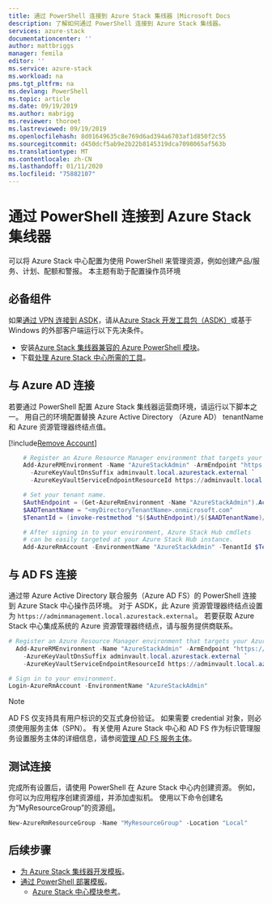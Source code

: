 ```yaml
---
title: 通过 PowerShell 连接到 Azure Stack 集线器 |Microsoft Docs
description: 了解如何通过 PowerShell 连接到 Azure Stack 集线器。
services: azure-stack
documentationcenter: ''
author: mattbriggs
manager: femila
editor: ''
ms.service: azure-stack
ms.workload: na
pms.tgt_pltfrm: na
ms.devlang: PowerShell
ms.topic: article
ms.date: 09/19/2019
ms.author: mabrigg
ms.reviewer: thoroet
ms.lastreviewed: 09/19/2019
ms.openlocfilehash: 8d01649635c8e769d6ad394a6703af1d850f2c55
ms.sourcegitcommit: d450dcf5ab9e2b22b8145319dca7098065af563b
ms.translationtype: MT
ms.contentlocale: zh-CN
ms.lasthandoff: 01/11/2020
ms.locfileid: "75882107"
---
```

# <a name="connect-to-azure-stack-hub-with-powershell"></a>通过 PowerShell 连接到 Azure Stack 集线器

可以将 Azure Stack 中心配置为使用 PowerShell 来管理资源，例如创建产品/服务、计划、配额和警报。 本主题有助于配置操作员环境

## <a name="prerequisites"></a>必备组件

如果[通过 VPN 连接到 ASDK](../asdk/asdk-connect.md#connect-with-vpn)，请从[Azure Stack 开发工具包（ASDK）](../asdk/asdk-connect.md#connect-with-rdp)或基于 Windows 的外部客户端运行以下先决条件。

- 安装[Azure Stack 集线器兼容的 Azure PowerShell 模块](azure-stack-powershell-install.md)。  
- 下载[处理 Azure Stack 中心所需的工具](azure-stack-powershell-download.md)。  

## <a name="connect-with-azure-ad"></a>与 Azure AD 连接

若要通过 PowerShell 配置 Azure Stack 集线器运营商环境，请运行以下脚本之一。 用自己的环境配置替换 Azure Active Directory （Azure AD） tenantName 和 Azure 资源管理器终结点值。

[!include[Remove Account](../../includes/remove-account.md)]

```powershell  
    # Register an Azure Resource Manager environment that targets your Azure Stack Hub instance. Get your Azure Resource Manager endpoint value from your service provider.
    Add-AzureRMEnvironment -Name "AzureStackAdmin" -ArmEndpoint "https://adminmanagement.local.azurestack.external" `
      -AzureKeyVaultDnsSuffix adminvault.local.azurestack.external `
      -AzureKeyVaultServiceEndpointResourceId https://adminvault.local.azurestack.external

    # Set your tenant name.
    $AuthEndpoint = (Get-AzureRmEnvironment -Name "AzureStackAdmin").ActiveDirectoryAuthority.TrimEnd('/')
    $AADTenantName = "<myDirectoryTenantName>.onmicrosoft.com"
    $TenantId = (invoke-restmethod "$($AuthEndpoint)/$($AADTenantName)/.well-known/openid-configuration").issuer.TrimEnd('/').Split('/')[-1]

    # After signing in to your environment, Azure Stack Hub cmdlets
    # can be easily targeted at your Azure Stack Hub instance.
    Add-AzureRmAccount -EnvironmentName "AzureStackAdmin" -TenantId $TenantId
```

## <a name="connect-with-ad-fs"></a>与 AD FS 连接

通过带 Azure Active Directory 联合服务（Azure AD FS）的 PowerShell 连接到 Azure Stack 中心操作员环境。 对于 ASDK，此 Azure 资源管理器终结点设置为 `https://adminmanagement.local.azurestack.external`。 若要获取 Azure Stack 中心集成系统的 Azure 资源管理器终结点，请与服务提供商联系。

  ```powershell  
  # Register an Azure Resource Manager environment that targets your Azure Stack Hub instance. Get your Azure Resource Manager endpoint value from your service provider.
    Add-AzureRMEnvironment -Name "AzureStackAdmin" -ArmEndpoint "https://adminmanagement.local.azurestack.external" `
      -AzureKeyVaultDnsSuffix adminvault.local.azurestack.external `
      -AzureKeyVaultServiceEndpointResourceId https://adminvault.local.azurestack.external

  # Sign in to your environment.
  Login-AzureRmAccount -EnvironmentName "AzureStackAdmin"
  ```

> [!Note]  
> AD FS 仅支持具有用户标识的交互式身份验证。 如果需要 credential 对象，则必须使用服务主体（SPN）。 有关使用 Azure Stack 中心和 AD FS 作为标识管理服务设置服务主体的详细信息，请参阅[管理 AD FS 服务主体](azure-stack-create-service-principals.md#manage-an-ad-fs-service-principal)。

## <a name="test-the-connectivity"></a>测试连接

完成所有设置后，请使用 PowerShell 在 Azure Stack 中心内创建资源。 例如，你可以为应用程序创建资源组，并添加虚拟机。 使用以下命令创建名为“MyResourceGroup”的资源组。

```powershell  
New-AzureRmResourceGroup -Name "MyResourceGroup" -Location "Local"
```

## <a name="next-steps"></a>后续步骤

- [为 Azure Stack 集线器开发模板](../user/azure-stack-develop-templates.md)。
- [通过 PowerShell 部署模板](../user/azure-stack-deploy-template-powershell.md)。
  - [Azure Stack 中心模块参考](https://docs.microsoft.com/powershell/azure/azure-stack/overview)。
